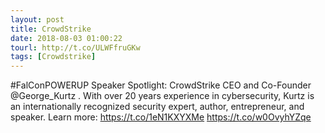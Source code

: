 ```yaml
---
layout: post
title: CrowdStrike
date: 2018-08-03 01:00:22
tourl: http://t.co/ULWFfruGKw
tags: [Crowdstrike]
---
```

#FalConPOWERUP Speaker Spotlight: CrowdStrike CEO and Co-Founder @George_Kurtz . With over 20 years experience in cybersecurity, Kurtz is an internationally recognized security expert, author, entrepreneur, and speaker.  Learn more: https://t.co/1eN1KXYXMe https://t.co/w0OvyhYZqe